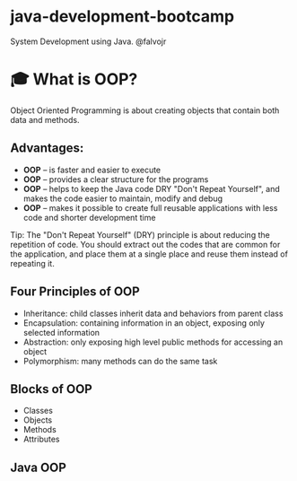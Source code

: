 # java-development-bootcamp
System Development using Java. @falvojr



# 🎓  What is OOP?

Object Oriented Programming is about creating objects that contain both data and methods.

## Advantages:

- **OOP** – is faster and easier to execute
- **OOP** –  provides a clear structure for the programs
- **OOP** –  helps to keep the Java code DRY "Don't Repeat Yourself", and makes the code easier to maintain, modify and debug
- **OOP** –  makes it possible to create full reusable applications with less code and shorter development time

Tip: The "Don't Repeat Yourself" (DRY) principle is about reducing the repetition of code. You should extract out the codes that are common for the application, and place them at a single place and reuse them instead of repeating it.


## Four Principles of OOP

- Inheritance: child classes inherit data and behaviors from parent class
- Encapsulation: containing information in an object, exposing only selected information
- Abstraction: only exposing high level public methods for accessing an object
- Polymorphism: many methods can do the same task

## Blocks of OOP
- Classes
- Objects
- Methods
- Attributes

## Java OOP